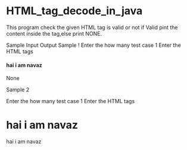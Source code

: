 # HTML_tag_decode_in_java
This program check the given HTML tag is valid or not
if Valid pint the content inside the tag,else print NONE.

Sample Input Output
 Sample !
 Enter the how many test case
1
Enter the HTML tags
<h4> hai i am navaz</h1>
None

Sample 2

Enter the how many test case
1
Enter the HTML tags
<h1> hai i am navaz</h1>
 hai i am navaz
